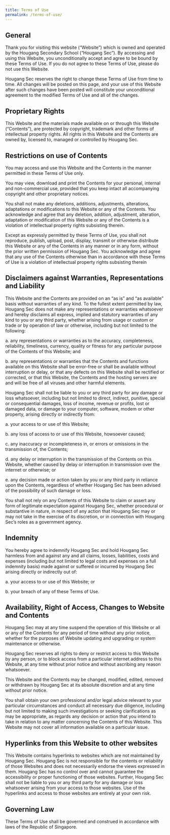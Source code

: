 ```yaml
---
title: Terms of Use
permalink: /terms-of-use/
---
```

##  General  
Thank you for visiting this website (“Website”) which is owned and operated by the Hougang Secondary School (“Hougang Sec”). By accessing and using this Website, you unconditionally accept and agree to be bound by these Terms of Use. If you do not agree to these Terms of Use, please do not use this Website.

Hougang Sec reserves the right to change these Terms of Use from time to time. All changes will be posted on this page, and your use of this Website after such changes have been posted will constitute your unconditional agreement to the modified Terms of Use and all of the changes.

##  Proprietary Rights  
This Website and the materials made available on or through this Website (“Contents”), are protected by copyright, trademark and other forms of intellectual property rights. All rights in this Website and the Contents are owned by, licensed to, managed or controlled by Hougang Sec.

## Restrictions on use of Contents  
You may access and use this Website and the Contents in the manner permitted in these Terms of Use only.

You may view, download and print the Contents for your personal, internal and non-commercial use, provided that you keep intact all accompanying copyright and other proprietary notices.

You shall not make any deletions, additions, adjustments, alterations, adaptations or modifications to this Website or any of the Contents. You acknowledge and agree that any deletion, addition, adjustment, alteration, adaptation or modification of this Website or any of the Contents is a violation of intellectual property rights subsisting therein.

Except as expressly permitted by these Terms of Use, you shall not reproduce, publish, upload, post, display, transmit or otherwise distribute this Website or any of the Contents in any manner or in any form, without the prior written permission of Hougang Sec. You acknowledge and agree that any use of the Contents otherwise than in accordance with these Terms of Use is a violation of intellectual property rights subsisting therein

## Disclaimers against Warranties, Representations and Liability  
This Website and the Contents are provided on an “as is” and “as available” basis without warranties of any kind. To the fullest extent permitted by law, Hougang Sec does not make any representations or warranties whatsoever and hereby disclaims all express, implied and statutory warranties of any kind to you or any third party, whether arising from usage or custom or trade or by operation of law or otherwise, including but not limited to the following:

a. any representations or warranties as to the accuracy, completeness, reliability, timeliness, currency, quality or fitness for any particular purpose of the Contents of this Website; and

b. any representations or warranties that the Contents and functions available on this Website shall be error-free or shall be available without interruption or delay, or that any defects on this Website shall be rectified or corrected, or that this Website, the Contents and the hosting servers are and will be free of all viruses and other harmful elements.

Hougang Sec shall not be liable to you or any third party for any damage or loss whatsoever, including but not limited to direct, indirect, punitive, special or consequential damages, loss of income, revenue or profits, lost or damaged data, or damage to your computer, software, modem or other property, arising directly or indirectly from:

a. your access to or use of this Website;

b. any loss of access to or use of this Website, howsoever caused;

c. any inaccuracy or incompleteness in, or errors or omissions in the transmission of, the Contents;

d. any delay or interruption in the transmission of the Contents on this Website, whether caused by delay or interruption in transmission over the internet or otherwise; or

e. any decision made or action taken by you or any third party in reliance upon the Contents, regardless of whether Hougang Sec has been advised of the possibility of such damage or loss.

You shall not rely on any Contents of this Website to claim or assert any form of legitimate expectation against Hougang Sec, whether procedural or substantive in nature, in respect of any action that Hougang Sec may or may not take in the exercise of its discretion, or in connection with Hougang Sec’s roles as a government agency.

##  Indemnity  
You hereby agree to indemnify Hougang Sec and hold Hougang Sec harmless from and against any and all claims, losses, liabilities, costs and expenses (including but not limited to legal costs and expenses on a full indemnity basis) made against or suffered or incurred by Hougang Sec arising directly or indirectly out of:

a. your access to or use of this Website; or

b. your breach of any of these Terms of Use.

## Availability, Right of Access, Changes to Website and Contents  
Hougang Sec may at any time suspend the operation of this Website or all or any of the Contents for any period of time without any prior notice, whether for the purposes of Website updating and upgrading or system maintenance or otherwise.

Hougang Sec reserves all rights to deny or restrict access to this Website by any person, or to block access from a particular internet address to this Website, at any time without prior notice and without ascribing any reason whatsoever.

This Website and the Contents may be changed, modified, edited, removed or withdrawn by Hougang Sec at its absolute discretion and at any time without prior notice.

You shall obtain your own professional and/or legal advice relevant to your particular circumstances and conduct all necessary due diligence, including but not limited to making such investigations or seeking clarifications as may be appropriate, as regards any decision or action that you intend to take in relation to any matter concerning the Contents of this Website. This Website may not cover all information available on a particular issue.

## Hyperlinks from this Website to other websites  
This Website contains hyperlinks to websites which are not maintained by Hougang Sec. Hougang Sec is not responsible for the contents or reliability of those Websites and does not necessarily endorse the views expressed in them. Hougang Sec has no control over and cannot guarantee the accessibility or proper functioning of those websites. Further, Hougang Sec shall not be liable to you or any third party for any damage or loss whatsoever arising from your access to those websites. Use of the hyperlinks and access to those websites are entirely at your own risk.

##  Governing Law  
These Terms of Use shall be governed and construed in accordance with laws of the Republic of Singapore.